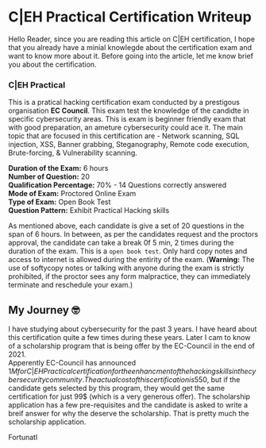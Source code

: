 # C|EH Practical Certification Writeup
Hello Reader, since you are reading this article on C|EH certification, I hope that you already have a minial knowlegde about the certification exam and want to know more about it. Before going into the article, let me know brief you about the certification.

### C|EH Practical
This is a pratical hacking certification exam conducted by a prestigous organisation **EC Council**. This exam test the knowledge of the candidte in specific cybersecurity areas. This is exam is beginner friendly exam that with good preparation, an ameture cybersecurity could ace it. The main topic that are focused in this certification are - Network scanning, SQL injection, XSS, Banner grabbing, Steganography, Remote code execution, Brute-forcing, & Vulnerability scanning. <br /> 

**Duration of the Exam:** 6 hours<br />
**Number of Question:** 20 <br />
**Qualification Percentage:** 70% - 14 Questions correctly answered<br />
**Mode of Exam:** Proctored Online Exam<br />
**Type of Exam:** Open Book Test<br />
**Question Pattern:** Exhibit Practical Hacking skills <br />

As mentioned above, each candidate is give a set of 20 questions in the span of 6 hours. In between, as per the candidates request and the proctors approval, the candidate can take a break 0f 5 min, 2 times during the duration of the exam. This is a `open book test`. Only hard copy notes and access to internet is allowed during the entirity of the exam. (**Warning:** The use of softycopy notes or talking with anyone during the exam is strictly prohibited, if the proctor sees any form malpractice, they can immediately terminate and reschedule your exam.)<br />

## My Journey :nerd_face:

I have studying about cybersecurity for the past 3 years. I have heard about this certification quite a few times during these years. Later I cam to know of a scholarship program that is being offer by the EC-Council in the end of 2021.<br />
Apperently EC-Council has announced $1M for C|EH Practical certification for the enhancment of the hacking skills in the cybersecurity community.  The actual cost of this certification is 550$, but if the candidate gets selected by this program, they would get the same certification for just 99$ (which is a very generous offer). The scholarship application has a few pre-requisites and the candidate is asked to write a breif answer for why the deserve the scholarship. That is pretty much the scholarship application.<br />

Fortunatl
